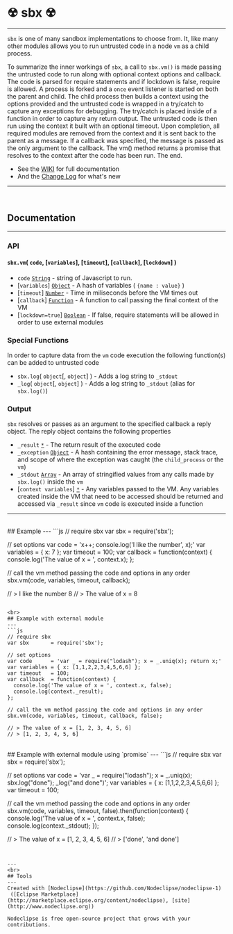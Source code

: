 # ☢ sbx ☢
---

`sbx` is one of many sandbox implementations to choose from. It, like many other modules allows you to run untrusted code in a node `vm` as a child process. 

To summarize the inner workings of `sbx`, a call to `sbx.vm()` is made passing the untrusted code to run along with optional context options and callback. The code is parsed for require statements and if lockdown is false, require is allowed. A process is forked and a `once` event listener is started on both the parent and child. The child process then builds a context using the options provided and the untrusted code is wrapped in a try/catch to capture any exceptions for debugging. The try/catch is placed inside of a function in order to capture any return output. The untrusted code is then run using the context it built with an optional timeout. Upon completion, all required modules are removed from the context and it is sent back to the parent as a message. If a callback was specified, the message is passed as the only argument to the callback. The vm() method returns a promise that resolves to the context after the code has been run. The end.

* See the [WIKI](https://github.com/bhoriuchi/sbx/wiki) for full documentation
* And the [Change Log](https://github.com/bhoriuchi/sbx/wiki/Change-Log) for what's new

---
<br>

## Documentation
---
### API

#### `sbx.vm`( `code`, [`variables`], [`timeout`], [`callback`], [`lockdown`] )

* `code` [`String`](https://developer.mozilla.org/en-US/docs/Web/JavaScript/Reference/Global_Objects/String) - string of Javascript to run.
* [`variables`] [`Object`](https://developer.mozilla.org/en-US/docs/Web/JavaScript/Reference/Global_Objects/Object) - A hash of variables ( `{name : value}` )
* [`timeout`] [`Number`](https://developer.mozilla.org/en-US/docs/Web/JavaScript/Reference/Global_Objects/Number) - Time in miliseconds before the VM times out
* [`callback`] [`Function`](https://developer.mozilla.org/en-US/docs/Web/JavaScript/Reference/Global_Objects/Function) - A function to call passing the final context of the VM
* [`lockdown=true`] [`Boolean`](https://developer.mozilla.org/en-US/docs/Web/JavaScript/Reference/Global_Objects/Boolean) - If false, require statements will be allowed in order to use external modules


### Special Functions
In order to capture data from the `vm` code execution the following function(s) can be added to untrusted code

* `sbx.log`( `object`[, `object`] ) - Adds a log string to `_stdout`
* `_log`( `object`[, `object`] ) - Adds a log string to `_stdout` (alias for `sbx.log()`)


### Output
`sbx` resolves or passes as an argument to the specified callback a reply object. The reply object contains the following properties

* `_result` [`*`](https://developer.mozilla.org/en-US/docs/Web/JavaScript/Reference/Global_Objects) - The return result of the executed code
* `_exception` [`Object`](https://developer.mozilla.org/en-US/docs/Web/JavaScript/Reference/Global_Objects/Object) - A hash containing the error message, stack trace, and scope of where the exception was caught (the `child_process` or the `vm`)
* `_stdout` [`Array`](https://developer.mozilla.org/en-US/docs/Web/JavaScript/Reference/Global_Objects/Array) - An array of stringified values from any calls made by `sbx.log()` inside the `vm`
* [`context variables`] [`*`](https://developer.mozilla.org/en-US/docs/Web/JavaScript/Reference/Global_Objects) - Any variables passed to the VM. Any variables created inside the VM that need to be accessed should be returned and accessed via `_result` since `vm` code is executed inside a function

---
<br>
## Example
---
```js
// require sbx
var sbx       = require('sbx');

// set options
var code      = 'x++; console.log(\'I like the number\', x);'
var variables = { x: 7 };
var timeout   = 100;
var callback  = function(context) {
  console.log('The value of x = ', context.x);
};

// call the vm method passing the code and options in any order
sbx.vm(code, variables, timeout, callback);

// > I like the number 8
// > The value of x = 8

```

<br>
## Example with external module
---
```js
// require sbx
var sbx       = require('sbx');

// set options
var code      = 'var _ = require("lodash"); x = _.uniq(x); return x;'
var variables = { x: [1,1,2,2,3,4,5,6,6] };
var timeout   = 100;
var callback  = function(context) {
  console.log('The value of x = ', context.x, false);
  console.log(context._result);
};

// call the vm method passing the code and options in any order
sbx.vm(code, variables, timeout, callback, false);

// > The value of x = [1, 2, 3, 4, 5, 6]
// > [1, 2, 3, 4, 5, 6]

```


<br>
## Example with external module using `promise`
---
```js
// require sbx
var sbx       = require('sbx');

// set options
var code      = 'var _ = require("lodash"); x = _.uniq(x); sbx.log("done"); _log("and done")';
var variables = { x: [1,1,2,2,3,4,5,6,6] };
var timeout   = 100;

// call the vm method passing the code and options in any order
sbx.vm(code, variables, timeout, false).then(function(context) {
    console.log('The value of x = ', context.x, false);
    console.log(context._stdout);
});

// > The value of x = [1, 2, 3, 4, 5, 6]
// > ['done', 'and done']

```


---
<br>
## Tools
---
Created with [Nodeclipse](https://github.com/Nodeclipse/nodeclipse-1)
 ([Eclipse Marketplace](http://marketplace.eclipse.org/content/nodeclipse), [site](http://www.nodeclipse.org))   

Nodeclipse is free open-source project that grows with your contributions.
